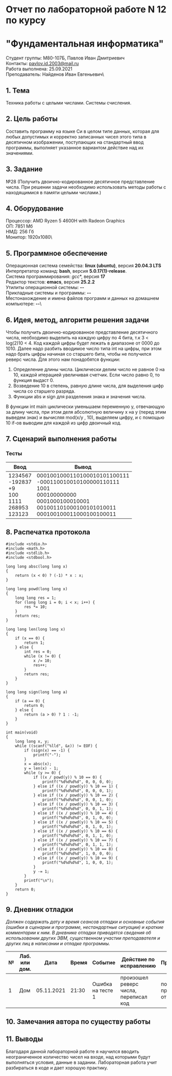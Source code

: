 # Отчет по лабораторной работе N 12 по курсу
# "Фундаментальная информатика"

Студент группы: M80-107Б, Павлов Иван Дмитриевич\
Контакты: pavlov.id.2003@mail.ru\
Работа выполнена: 25.09.2021\
Преподаватель: Найденов Иван Евгеньевич\

## 1. Тема

Техника работы с целыми числами. Системы счисления. 

## 2. Цель работы

Составить программу на языке Си в целом типе данных, которая для любых допустимых и корректно записанных чисел этого типа в десятичном изображении, поступающих на стандартный ввод программы, выполняет указанное вариантом действие над их значениями.

## 3. Задание

№28 (Получить двоично-кодированное десятичное представление числа. При решении задачи необходимо использовать методы работы с находящимися в памяти целыми числами.)

## 4. Оборудование

Процессор: AMD Ryzen 5 4600H with Radeon Graphics\
ОП: 7851 Мб\
НМД: 256 Гб\
Монитор: 1920x1080\

## 5. Программное обеспечение

Операционная система семейства: **linux (ubuntu)**, версия **20.04.3 LTS**\
Интерпретатор команд: **bash**, версия **5.0.17(1)-release**.\
Система программирования: *gcc**, версия **17**\
Редактор текстов: **emacs**, версия **25.2.2**\
Утилиты операционной системы: **--**\
Прикладные системы и программы: **--**\
Местонахождение и имена файлов программ и данных на домашнем компьютере: **--**\

## 6. Идея, метод, алгоритм решения задачи

Чтобы получить двоично-кодированное представление десятичного числа, необходимо выделить на каждую цифру по 4 бита, т.к 3 < log(2)10 < 4. Код каждой цифры будет лежать в диапазоне от 0000 до 1010. Далее надо разбить вводимое число типа int на цифры, при этом надо брать цифры начиная со старшего бита, чтобы не получился реверс числа. Для этого нам понадобятся функции: 
1) Определение длины числа. Циклически делим число не равное 0 на 10, каждой итерацией увеличивая счетчик. Если число равно 0, то функция выдаст 0.
2) Возведение 10 в степень, равную длине числа, для выделения цифр числа со старшего разряда.
3) Функции abs и sign для разделения знака и значения числа.

В функции int main циклически уменьшаем  переменную y, отвечающую за длину числа, при этом деля абсолютную величину х на у (перед этим выведем знак) и вычисляя mod(x/y , 10), выделяем цифру, и с помощью 10 if-ов выводим для каждой из цифр двоичный код. 

## 7. Сценарий выполнения работы

### Тесты

| Ввод | Вывод | 
| ---- | ----- | 
| 1234567 <br>-192837<br>+9<br>100<br>1111<br>268953<br>123123 | 0001001000110100010101100111<br>-000110010010100000110111<br>1001<br>000100000000<br>0001000100010001<br>001001101000100101010011<br>000100100011000100100011 |

## 8. Распечатка протокола

```
#include <stdio.h>
#include <math.h>
#include <stdlib.h>
#include <stdbool.h>

long long absc(long long x)
{
    return (x < 0) ? (-1) * x : x;
}

long long powd(long long x)
{
    long long res = 1;
    for (long long i = 0; i < x; i++) {
        res *= 10;
    }
    return res;
}

long long len(long long x)
{
    if (x == 0) {
        return 1;
    } else {
        int res = 0;
        while (x != 0) {
            x /= 10;
            res++;
        }
        return res;
    }
}

long long sign(long long a)
{
    if (a == 0) {
        return 0;
    } else {
        return (a > 0) ? 1 : -1;
    }
}

int main(void)
{
    long long x, y;
    while ((scanf("%lld", &x)) != EOF) {
        if (sign(x) == -1) {
            printf("-");
        }
        x = absc(x);
        y = len(x) - 1;
        while (y >= 0) {
            if ((x / powd(y)) % 10 == 0) {
                printf("%d%d%d%d", 0, 0, 0, 0);
            } else if ((x / powd(y)) % 10 == 1) {
                printf("%d%d%d%d", 0, 0, 0, 1);
            } else if ((x / powd(y)) % 10 == 2) {
                printf("%d%d%d%d", 0, 0, 1, 0);
            } else if ((x / powd(y)) % 10 == 3) {
                printf("%d%d%d%d", 0, 0, 1, 1);
            } else if ((x / powd(y)) % 10 == 4) {
                printf("%d%d%d%d", 0, 1, 0, 0);
            } else if ((x / powd(y)) % 10 == 5) {
                printf("%d%d%d%d", 0, 1, 0, 1);
            } else if ((x / powd(y)) % 10 == 6) {
                printf("%d%d%d%d", 0, 1, 1, 0);
            } else if ((x / powd(y)) % 10 == 7) {
                printf("%d%d%d%d", 0, 1, 1, 1);
            } else if ((x / powd(y)) % 10 == 8) {
                printf("%d%d%d%d", 1, 0, 0, 0);
            } else if ((x / powd(y)) % 10 == 9) {
                printf("%d%d%d%d", 1, 0, 0, 1);
            }
            y -= 1;
        }
        printf("\n");
    }
    return 0;
}
```

## 9. Дневник отладки

*Должен содержать дату и время сеансов отладки и основные события (ошибки в сценарии и программе, нестандартные ситуации) и краткие комментарии к ним. В дневнике отладки приводятся сведения об использовании других ЭВМ, существенном участии преподавателя и других лиц в написании и отладке программы.*

| № | Лаб. или дом. | Дата | Время | Событие | Действие по исправлению | Примечание |
| - | ------------- | ---- | ----- | ------- | ----------------------- | ---------- |
| 1 | Дом | 05.11.2021 | 21:30 | Ошибка на тесте 1 | произошел реверс числа, переписал код | получен правильный ответ |

## 10. Замечания автора по существу работы

## 11. Выводы

Благодаря данной лабораторной работе я научился вводить неограниченное количество чисел на входе, над которыми будут выполняться условия, данные в задании. Лабораторная работа учит разбираться в коде и дает хорошую практику. 